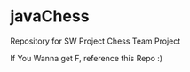 # javaChess

Repository for SW Project Chess Team Project

If You Wanna get F, reference this Repo :)
